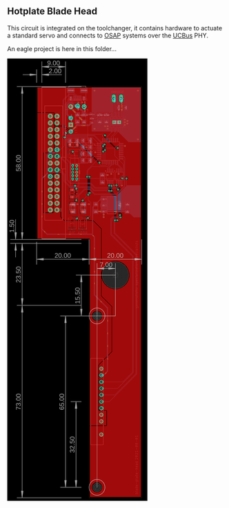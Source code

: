 ## Hotplate Blade Head 

This circuit is integrated on the toolchanger, it contains hardware to actuate a standard servo and connects to [OSAP](https://gitlab.cba.mit.edu/jakeread/osap) systems over the [UCBus](https://gitlab.cba.mit.edu/jakeread/ucbus) PHY. 

An eagle project is here in this folder... 

![route](../../log/images/2021-08-01_blade-plate-head-routed.png) 